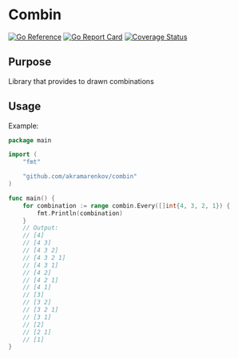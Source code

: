 # Combin

[![Go Reference](https://pkg.go.dev/badge/github.com/akramarenkov/combin.svg)](https://pkg.go.dev/github.com/akramarenkov/combin)
[![Go Report Card](https://goreportcard.com/badge/github.com/akramarenkov/combin)](https://goreportcard.com/report/github.com/akramarenkov/combin)
[![Coverage Status](https://coveralls.io/repos/github/akramarenkov/combin/badge.svg)](https://coveralls.io/github/akramarenkov/combin)

## Purpose

Library that provides to drawn combinations

## Usage

Example:

```go
package main

import (
    "fmt"

    "github.com/akramarenkov/combin"
)

func main() {
    for combination := range combin.Every([]int{4, 3, 2, 1}) {
        fmt.Println(combination)
    }
    // Output:
    // [4]
    // [4 3]
    // [4 3 2]
    // [4 3 2 1]
    // [4 3 1]
    // [4 2]
    // [4 2 1]
    // [4 1]
    // [3]
    // [3 2]
    // [3 2 1]
    // [3 1]
    // [2]
    // [2 1]
    // [1]
}
```
